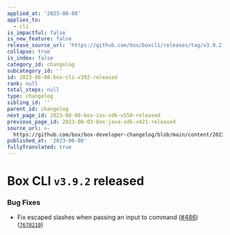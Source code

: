 ```yaml
---
applied_at: '2023-08-08'
applies_to:
  - cli
is_impactful: false
is_new_feature: false
release_source_url: 'https://github.com/box/boxcli/releases/tag/v3.9.2'
collapse: true
is_index: false
category_id: changelog
subcategory_id: ''
id: 2023-08-08-box-cli-v392-released
rank: null
total_steps: null
type: changelog
sibling_id: ''
parent_id: changelog
next_page_id: 2023-08-08-box-ios-sdk-v550-released
previous_page_id: 2023-08-03-box-java-sdk-v421-released
source_url: >-
  https://github.com/box/box-developer-changelog/blob/main/content/2023/08-08-box-cli-v392-released.md
published_at: '2023-08-08'
fullyTranslated: true
---
```

# Box CLI `v3.9.2` released

### Bug Fixes

* Fix escaped slashes when passing an input to command ([#486][1]) ([`7670210`][2])

[1]: https://github.com/box/boxcli/issues/486

[2]: https://github.com/box/boxcli/commit/7670210ffb5c38cef8dd153e823029d5237080b6
